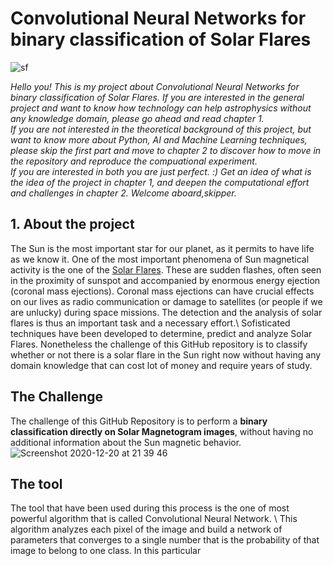 # Convolutional Neural Networks for binary classification of Solar Flares
![sf](https://user-images.githubusercontent.com/55837093/102723811-1b7fe580-430b-11eb-96ce-11be02606321.jpg)



_Hello you! This is my project about Convolutional Neural Networks for binary classification of Solar Flares. If you are interested in the general project and want to know how technology can help astrophysics without any knowledge domain, please go ahead and read chapter 1.\
If you are not interested in the theoretical background of this project, but want to know more about Python, AI and Machine Learning techniques, please skip the first part and move to chapter 2 to discover how to move in the repository and reproduce the compuational experiment.\
If you are interested in both you are just perfect. :) Get an idea of what is the idea of the project in chapter 1, and deepen the computational effort and challenges in chapter 2. 
Welcome aboard,skipper._ 

## 1. About the project

The Sun is the most important star for our planet, as it permits to have life as we know it. One of the most important phenomena of Sun magnetical activity is the one of the  [Solar Flares](https://en.wikipedia.org/wiki/Solar_flare). These are sudden flashes, often seen in the proximity of sunspot and accompanied by enormous energy ejection (coronal mass ejections). Coronal mass ejections can have crucial effects on our lives as radio communication or damage to satellites (or people if we are unlucky) during space missions. The detection and the analysis of solar flares is thus an important task and a necessary effort.\\
Sofisticated techniques have been developed to determine, predict and analyze Solar Flares. Nonetheless the challenge of this GitHub repository is to classify whether or not there is a solar flare in the Sun right now without having any domain knowledge that can cost lot of money and require years of study. 



## The Challenge
The challenge of this GitHub Repository is to perform a __binary classification directly on Solar Magnetogram images__, without having no additional information about the Sun magnetic behavior. 
![Screenshot 2020-12-20 at 21 39 46](https://user-images.githubusercontent.com/55837093/102723917-f63fa700-430b-11eb-888a-6dd8104aa8ec.png)

## The tool 
The tool that have been used during this process is the one of most powerful algorithm that is called Convolutional Neural Network. \\
This algorithm analyzes each pixel of the image and build a network of parameters that converges to a single number that is the probability of that image to belong to one class. 
In this particular 
